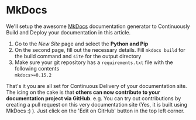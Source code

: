 # MkDocs

We'll setup the awesome [MkDocs](http://www.mkdocs.org) documentation generator to Continuously Build and Deploy your documentation in this article.


 1. Go to the *New Site* page and select the **Python and Pip**
 2. On the second page, fill out the necessary details. Fill `mkdocs build` for the build command and `site` for the output directory
 3. Make sure your git repository has a `requirements.txt` file with the following contents  
        ```
        mkdocs>=0.15.2
        ```

That's it you are all set for Continuous Delivery of your documentation site. The icing on the cake is that **others can now contribute to your documentation project via GitHub**.
e.g. You can try out contributions by creating a pull request on this very documentation site (Yes, it is built using MkDocs :) ). Just click on the 'Edit on GitHub' button in the top left corner.
